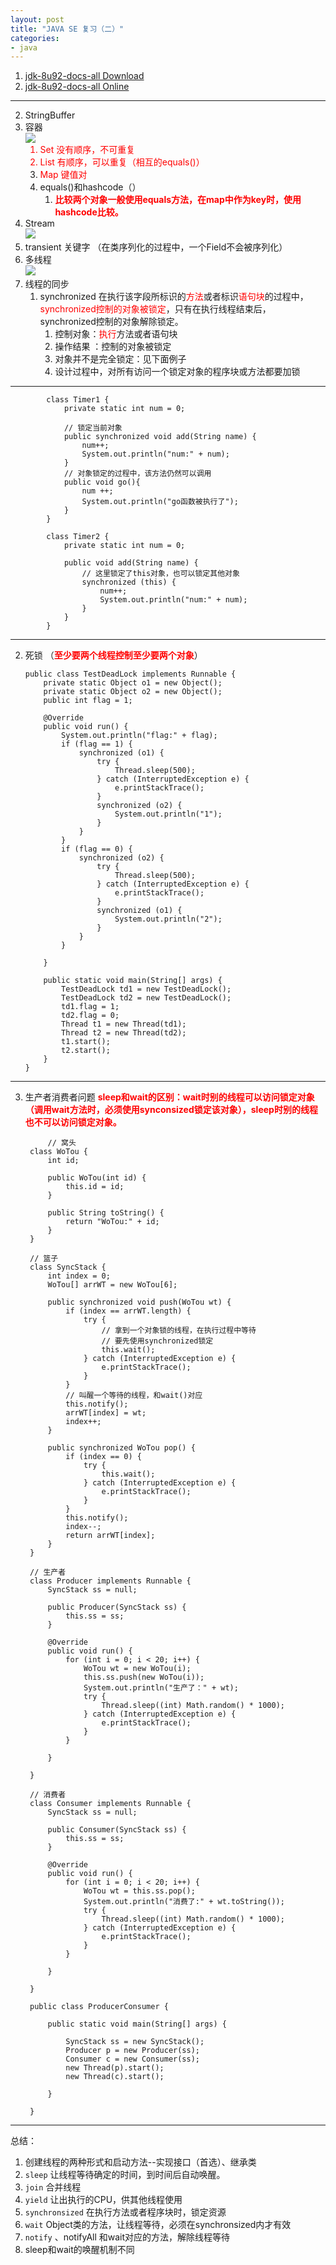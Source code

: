 ```yaml
---
layout: post
title: "JAVA SE 复习（二）"
categories:
- java
---
```

1. [jdk-8u92-docs-all  Download](http://www.oracle.com/technetwork/java/javase/documentation/jdk8-doc-downloads-2133158.html)
2. [jdk-8u92-docs-all Online](https://docs.oracle.com/javase/8/docs/api/)

---

2. StringBuffer
3. 容器<br/>
![](/img/javase21.jpg)<font color=red>
	1. Set 没有顺序，不可重复
	2. List 有顺序，可以重复（相互的equals()）
	3. Map 键值对</font>
	4. equals()和hashcode（）
		1. <font color=red> **比较两个对象一般使用equals方法，在map中作为key时，使用hashcode比较。**</font>
4. Stream<br/>
![](/img/javase23.jpg)
5. transient 关键字 （在类序列化的过程中，一个Field不会被序列化）
6. 多线程<br/>
	![](/img/javase26.jpg)
7. 线程的同步
	1. synchronized 在执行该字段所标识的<font color=red>方法</font>或者标识<font color=red>语句块</font>的过程中，<font color=red>synchronized控制的对象被锁定</font>，只有在执行线程结束后，synchronized控制的对象解除锁定。
		1. 控制对象：<font color=red>执行</font>方法或者语句块
		2. 操作结果 ：控制的对象被锁定
		3. 对象并不是完全锁定：见下面例子
		4. 设计过程中，对所有访问一个锁定对象的程序块或方法都要加锁

-----
	
			class Timer1 {
				private static int num = 0;
			
				// 锁定当前对象
				public synchronized void add(String name) {
					num++;
					System.out.println("num:" + num);
				}
				// 对象锁定的过程中，该方法仍然可以调用
				public void go(){
					num ++;
					System.out.println("go函数被执行了");
				}
			}
			
			class Timer2 {
				private static int num = 0;
			
				public void add(String name) {
					// 这里锁定了this对象，也可以锁定其他对象
					synchronized (this) {
						num++;
						System.out.println("num:" + num);
					}
				}
			}

----
2.	死锁 （<font color=red>**至少要两个线程控制至少要两个对象**</font>）
		
		public class TestDeadLock implements Runnable {
			private static Object o1 = new Object();
			private static Object o2 = new Object();
			public int flag = 1;
		
			@Override
			public void run() {
				System.out.println("flag:" + flag);
				if (flag == 1) {
					synchronized (o1) {
						try {
							Thread.sleep(500);
						} catch (InterruptedException e) {
							e.printStackTrace();
						}
						synchronized (o2) {
							System.out.println("1");
						}
					}
				}
				if (flag == 0) {
					synchronized (o2) {
						try {
							Thread.sleep(500);
						} catch (InterruptedException e) {
							e.printStackTrace();
						}
						synchronized (o1) {
							System.out.println("2");
						}
					}
				}
		
			}
		
			public static void main(String[] args) {
				TestDeadLock td1 = new TestDeadLock();
				TestDeadLock td2 = new TestDeadLock();
				td1.flag = 1;
				td2.flag = 0;
				Thread t1 = new Thread(td1);
				Thread t2 = new Thread(td2);
				t1.start();
				t2.start();
			}
		}

-----
3. 生产者消费者问题
<font color=red>**sleep和wait的区别：wait时别的线程可以访问锁定对象（调用wait方法时，必须使用synconsized锁定该对象），sleep时别的线程也不可以访问锁定对象。**</font>

			// 窝头
		class WoTou {
			int id;
		
			public WoTou(int id) {
				this.id = id;
			}
		
			public String toString() {
				return "WoTou:" + id;
			}
		}
		
		// 篮子
		class SyncStack {
			int index = 0;
			WoTou[] arrWT = new WoTou[6];
		
			public synchronized void push(WoTou wt) {
				if (index == arrWT.length) {
					try {
						// 拿到一个对象锁的线程，在执行过程中等待
						// 要先使用synchronized锁定
						this.wait();
					} catch (InterruptedException e) {
						e.printStackTrace();
					}
				}
				// 叫醒一个等待的线程，和wait()对应
				this.notify();
				arrWT[index] = wt;
				index++;
			}
		
			public synchronized WoTou pop() {
				if (index == 0) {
					try {
						this.wait();
					} catch (InterruptedException e) {
						e.printStackTrace();
					}
				}
				this.notify();
				index--;
				return arrWT[index];
			}
		}
		
		// 生产者
		class Producer implements Runnable {
			SyncStack ss = null;
		
			public Producer(SyncStack ss) {
				this.ss = ss;
			}
		
			@Override
			public void run() {
				for (int i = 0; i < 20; i++) {
					WoTou wt = new WoTou(i);
					this.ss.push(new WoTou(i));
					System.out.println("生产了：" + wt);
					try {
						Thread.sleep((int) Math.random() * 1000);
					} catch (InterruptedException e) {
						e.printStackTrace();
					}
				}
		
			}
		
		}
		
		// 消费者
		class Consumer implements Runnable {
			SyncStack ss = null;
		
			public Consumer(SyncStack ss) {
				this.ss = ss;
			}
		
			@Override
			public void run() {
				for (int i = 0; i < 20; i++) {
					WoTou wt = this.ss.pop();
					System.out.println("消费了:" + wt.toString());
					try {
						Thread.sleep((int) Math.random() * 1000);
					} catch (InterruptedException e) {
						e.printStackTrace();
					}
				}
		
			}
		
		}
		
		public class ProducerConsumer {
		
			public static void main(String[] args) {
		
				SyncStack ss = new SyncStack();
				Producer p = new Producer(ss);
				Consumer c = new Consumer(ss);
				new Thread(p).start();
				new Thread(c).start();
		
			}
		
		}


----
总结：

1. 创建线程的两种形式和启动方法--实现接口（首选）、继承类
2. `sleep` 让线程等待确定的时间，到时间后自动唤醒。
3. `join` 合并线程
4. `yield` 让出执行的CPU，供其他线程使用
5. `synchronsized` 在执行方法或者程序块时，锁定资源
6. `wait` Object类的方法，让线程等待，必须在synchronsized内才有效
7. `notify` 、notifyAll 和wait对应的方法，解除线程等待
8. sleep和wait的唤醒机制不同
